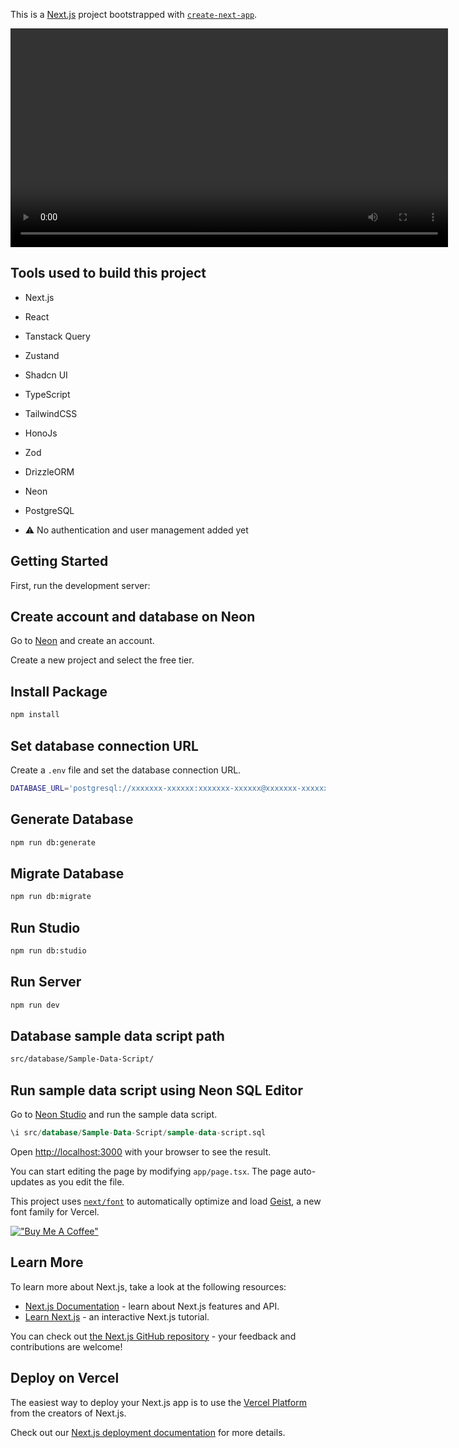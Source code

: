 This is a [Next.js](https://nextjs.org) project bootstrapped with [`create-next-app`](https://nextjs.org/docs/app/api-reference/cli/create-next-app).

<video src="https://www.bharatkara.com/images/work/task-list-full-stack-2024-11-18%20104133.mp4" controls width="700">
  Your browser does not support the video tag.
</video>

## Tools used to build this project

- Next.js
- React
- Tanstack Query
- Zustand
- Shadcn UI
- TypeScript
- TailwindCSS
- HonoJs
- Zod
- DrizzleORM
- Neon
- PostgreSQL

- ⚠️ No authentication and user management added yet

## Getting Started

First, run the development server:

## Create account and database on Neon

Go to [Neon](https://neon.tech/) and create an account.

Create a new project and select the free tier.

## Install Package

```bash
npm install
```

## Set database connection URL

Create a `.env` file and set the database connection URL.

```bash
DATABASE_URL='postgresql://xxxxxxx-xxxxxx:xxxxxxx-xxxxxx@xxxxxxx-xxxxxx.db.neon.tech/xxxxxxx-xxxxxx?sslmode=require'
```

## Generate Database

```bash
npm run db:generate
```

## Migrate Database

```bash
npm run db:migrate
```

## Run Studio

```bash
npm run db:studio
```

## Run Server

```bash
npm run dev
```

## Database sample data script path

```bash
src/database/Sample-Data-Script/
```

## Run sample data script using Neon SQL Editor

Go to [Neon Studio](https://studio.neon.tech/) and run the sample data script.

```sql
\i src/database/Sample-Data-Script/sample-data-script.sql
```

Open [http://localhost:3000](http://localhost:3000) with your browser to see the result.

You can start editing the page by modifying `app/page.tsx`. The page auto-updates as you edit the file.

This project uses [`next/font`](https://nextjs.org/docs/app/building-your-application/optimizing/fonts) to automatically optimize and load [Geist](https://vercel.com/font), a new font family for Vercel.

[!["Buy Me A Coffee"](https://www.buymeacoffee.com/assets/img/custom_images/orange_img.png)](https://buymeacoffee.com/bharatkara)

## Learn More

To learn more about Next.js, take a look at the following resources:

- [Next.js Documentation](https://nextjs.org/docs) - learn about Next.js features and API.
- [Learn Next.js](https://nextjs.org/learn) - an interactive Next.js tutorial.

You can check out [the Next.js GitHub repository](https://github.com/vercel/next.js) - your feedback and contributions are welcome!

## Deploy on Vercel

The easiest way to deploy your Next.js app is to use the [Vercel Platform](https://vercel.com/new?utm_medium=default-template&filter=next.js&utm_source=create-next-app&utm_campaign=create-next-app-readme) from the creators of Next.js.

Check out our [Next.js deployment documentation](https://nextjs.org/docs/app/building-your-application/deploying) for more details.
